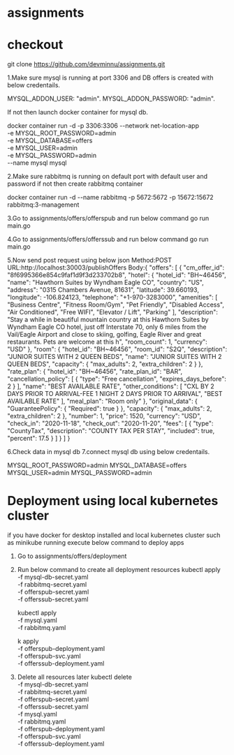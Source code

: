 # assignments

# checkout

git clone https://github.com/devminnu/assignments.git

1.Make sure mysql is running at port 3306 and DB offers is created with below credentails.

MYSQL_ADDON_USER: "admin".
MYSQL_ADDON_PASSWORD: "admin".

If not then launch docker container for mysql db.

docker container run -d -p 3306:3306 --network net-location-app \
-e MYSQL_ROOT_PASSWORD=admin \
-e MYSQL_DATABASE=offers \
-e MYSQL_USER=admin \
-e MYSQL_PASSWORD=admin \
--name mysql mysql

2.Make sure rabbitmq is running on default port with default user and password
if not then create rabbitmq container

docker container run -d --name rabbitmq -p 5672:5672 -p 15672:15672 rabbitmq:3-management

3.Go to assignments/offers/offerspub and run below command
go run main.go

4.Go to assignments/offers/offerssub and run below command
go run main.go

5.Now send post request using below json
Method:POST
URL:http://localhost:30003/publishOffers
Body:{
"offers": [
{
"cm_offer_id": "8f6995366e854c9faf1d9f3d233702b8",
"hotel": {
"hotel_id": "BH~46456",
"name": "Hawthorn Suites by Wyndham Eagle CO",
"country": "US",
"address": "0315 Chambers Avenue, 81631",
"latitude": 39.660193,
"longitude": -106.824123,
"telephone": "+1-970-3283000",
"amenities": [
"Business Centre",
"Fitness Room/Gym",
"Pet Friendly",
"Disabled Access",
"Air Conditioned",
"Free WIFI",
"Elevator / Lift",
"Parking"
],
"description": "Stay a while in beautiful mountain country at this Hawthorn Suites by Wyndham Eagle CO hotel, just off Interstate 70, only 6 miles from the Vail/Eagle Airport and close to skiing, golfing, Eagle River and great restaurants. Pets are welcome at this h",
"room_count": 1,
"currency": "USD"
},
"room": {
"hotel_id": "BH~46456",
"room_id": "S2Q",
"description": "JUNIOR SUITES WITH 2 QUEEN BEDS",
"name": "JUNIOR SUITES WITH 2 QUEEN BEDS",
"capacity": {
"max_adults": 2,
"extra_children": 2
}
},
"rate_plan": {
"hotel_id": "BH~46456",
"rate_plan_id": "BAR",
"cancellation_policy": [
{
"type": "Free cancellation",
"expires_days_before": 2
}
],
"name": "BEST AVAILABLE RATE",
"other_conditions": [
"CXL BY 2 DAYS PRIOR TO ARRIVAL-FEE 1 NIGHT 2 DAYS PRIOR TO ARRIVAL",
"BEST AVAILABLE RATE"
],
"meal_plan": "Room only"
},
"original_data": {
"GuaranteePolicy": {
"Required": true
}
},
"capacity": {
"max_adults": 2,
"extra_children": 2
},
"number": 1,
"price": 1520,
"currency": "USD",
"check_in": "2020-11-18",
"check_out": "2020-11-20",
"fees": [
{
"type": "CountyTax",
"description": "COUNTY TAX PER STAY",
"included": true,
"percent": 17.5
}
]
}
]
}

6.Check data in mysql db
7.connect mysql db using below credentails.

MYSQL_ROOT_PASSWORD=admin
MYSQL_DATABASE=offers
MYSQL_USER=admin
MYSQL_PASSWORD=admin

# Deployment using local kubernetes cluster

if you have docker for desktop installed and local kubernetes cluster such as minikube running execute below command to deploy apps

1. Go to assignments/offers/deployment

2. Run below command to create all deployment resources
   kubectl apply \
   -f mysql-db-secret.yaml \
   -f rabbitmq-secret.yaml \
   -f offerspub-secret.yaml \
   -f offerssub-secret.yaml

   kubectl apply \
   -f mysql.yaml \
   -f rabbitmq.yaml

   k apply \
   -f offerspub-deployment.yaml \
   -f offerspub-svc.yaml \
   -f offerssub-deployment.yaml

3. Delete all resources later
   kubectl delete \
   -f mysql-db-secret.yaml \
   -f rabbitmq-secret.yaml \
   -f offerspub-secret.yaml \
   -f offerssub-secret.yaml \
   -f mysql.yaml \
   -f rabbitmq.yaml \
   -f offerspub-deployment.yaml \
   -f offerspub-svc.yaml \
   -f offerssub-deployment.yaml
